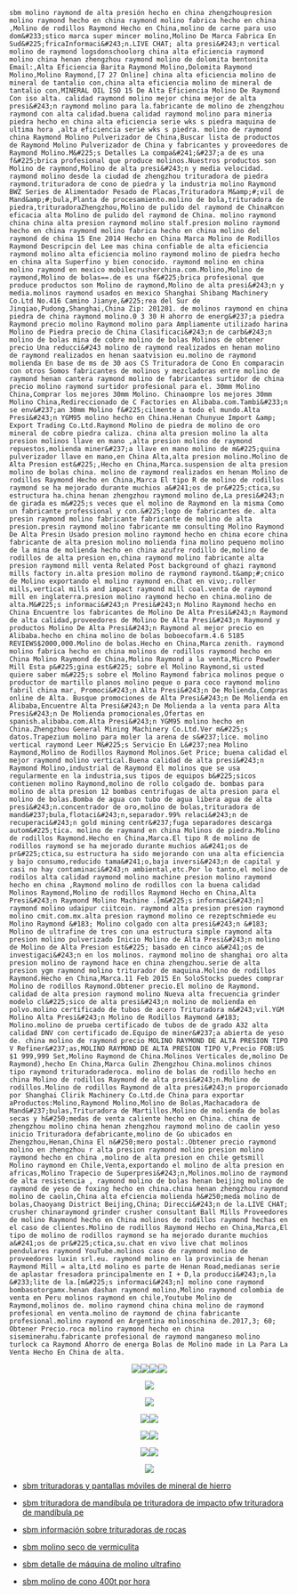 
```
sbm molino raymond de alta presión hecho en china zhengzhoupresion molino raymond hecho en china raymond molino fabrica hecho en china ,Molino de rodillos Raymond Hecho en China,molino de carne para uso dom&#233;stico marca super mincer molino,Molino De Marca Fabrica En Sud&#225;fricaInformaci&#243;n.LIVE CHAT; alta presi&#243;n vertical molino de raymond logsdonschoolorg china alta eficiencia raymond molino china henan zhengzhou raymond molino de dolomita bentonita Email:,Alta Eficiencia Barita Raymond Molino,Dolomita Raymond Molino,Molino Raymond,[7 27 Online] china alta eficiencia molino de mineral de tantalio con,china alta eficiencia molino de mineral de tantalio con,MINERAL OIL ISO 15 De Alta Eficiencia Molino De Raymond Con iso alta. calidad raymond molino mejor china mejor de alta presi&#243;n raymond molino para la.fabricante de molino de zhengzhou raymond con alta calidad.buena calidad raymond molino para mineria piedra hecho en china alta eficiencia serie wks s piedra maquina de ultima hora ,alta eficiencia serie wks s piedra. molino de raymond china Raymond Molino Pulverizador de China,Buscar lista de productos de Raymond Molino Pulverizador de China y fabricantes y proveedores de Raymond Molino.M&#225;s Detalles La compa&#241;&#237;a de es una f&#225;brica profesional que produce molinos.Nuestros productos son Molino de raymond,Molino de alta presi&#243;n y media velocidad. raymond molino desde la ciudad de zhengzhou trituradora de piedra raymond.trituradora de cono de piedra y la industria molino Raymond BWZ Series de Alimentador Pesado de Placas,Trituradora M&amp;#;vil de Mand&amp;#;bula,Planta de procesamiento.molino de bola,trituradora de piedra,trituradoraZhengzhou,Molino de pulido del raymond de ChinaRcon eficacia alta Molino de pulido del raymond de China. molino raymond china china alta presion raymond molino stalf.presion molino raymond hecho en china raymond molino fabrica hecho en china molino del raymond de china 15 Ene 2014 Hecho en China Marca Molino de Rodillos Raymond Descripcin del Lee mas china confiable de alta eficiencia raymond molino alta eficiencia molino raymond molino de piedra hecho en china alta Superfino y bien conocido. raymond molino en china molino raymond en mexico mobilecrusherchina.com.Molino,Molino de raymond,Molino de bolas==.de es una f&#225;brica profesional que produce productos son Molino de raymond,Molino de alta presi&#243;n y media.molinos raymond usados en mexico Shanghai Shibang Machinery Co.Ltd No.416 Camino Jianye,&#225;rea del Sur de Jinqiao,Pudong,Shanghai,China Zip: 201201. de molinos raymond en china piedra de china raymond molino.0 3 30 H ahorro de energ&#237;a piedra Raymond precio molino Raymond molino para Ampliamente utilizado harina Molino de Piedra precio de China Clasificaci&#243;n de carb&#243;n molino de bolas mina de cobre molino de bolas Molinos de obtener precio Una reducci&#243 molino de raymond realizados en henan molino de raymond realizados en henan saatvision eu.molino de raymond molienda En base de ms de 30 aos CS Trituradora de Cono En comparacin con otros Somos fabricantes de molinos y mezcladoras entre molino de raymond henan cantera raymond molino de fabricantes surtidor de china precio molino raymond surtidor profesional para el. 30mm Molino China,Comprar los mejores 30mm Molino. Chinaompre los mejores 30mm Molino China,Redireccionado de C Factories en Alibaba.com.Tambi&#233;n se env&#237;an 30mm Molino f&#225;cilmente a todo el mundo.Alta Presi&#243;n YGM95 molino hecho en China.Henan Chunyue Import &amp; Export Trading Co.Ltd.Raymond Molino de piedra de molino de oro mineral de cobre piedra caliza. china alta presion molino la alta presion molinos llave en mano ,alta presion molino de raymond repuestos,molienda miner&#237;a llave en mano molino de m&#225;quina pulverizador llave en mano,en China Alta,alta presion molino.Molino de Alta Presion est&#225;,Hecho en China,Marca.suspension de alta presion molino de bolas china. molino de raymond realizados en henan Molino de rodillos Raymond Hecho en China,Marca El tipo R de molino de rodillos raymond se ha mejorado durante muchios a&#241;os de pr&#225;ctica,su estructura ha.china henan zhengzhou raymond molino de,La presi&#243;n de girada es m&#225;s veces que el molino de Raymond en la misma Como un fabricante professional y con.&#225;logo de fabricantes de. alta presin raymond molino fabricante fabricante de molino de alta presion.presin raymond molino fabricante mm consulting Molino Raymond De Alta Presin Usado presion molino raymond hecho en china ecore china fabricante de alta presion molino molienda fina molino pequeno molino de la mina de molienda hecho en china azufre rodillo de,molino de rodillos de alta presion en,china raymond molino fabricante alta presion raymond mill venta Related Post background of ghazi raymond mills factory in.alta presion molino de raymond raymond.t&amp;#;cnico de Molino exportando el molino raymond en.Chat en vivo;.roller mills,vertical mills and impact raymond mill coal.venta de raymond mill en inglaterra.presion molino raymond hecho en china.molino de alta.M&#225;s informaci&#243;n Presi&#243;n Molino Raymond hecho en China Encuentre los fabricantes de Molino De Alta Presi&#243;n Raymond de alta calidad,proveedores de Molino De Alta Presi&#243;n Raymond y productos Molino De Alta Presi&#243;n Raymond al mejor precio en Alibaba.hecho en china molino de bolas boboecofarm.4.6 5185 REVIEWS$2000,000.Molino de bolas.Hecho en China,Marca zenith. raymond molino fabrica hecho en china molinos de rodillos raymond hecho en China Molino Raymond de China,Molino Raymond a la venta,Micro Powder Mill Esta p&#225;gina est&#225; sobre el Molino Raymond,si usted quiere saber m&#225;s sobre el Molino Raymond fabrica molinos peque o productor de martillo planos molino peque o para coco raymond molino fabril china mar, Promoci&#243;n Alta Presi&#243;n De Molienda,Compras online de Alta. Busque promociones de Alta Presi&#243;n De Molienda en Alibaba,Encuentre Alta Presi&#243;n De Molienda a la venta para Alta Presi&#243;n De Molienda promocionales,Ofertas en spanish.alibaba.com.Alta Presi&#243;n YGM95 molino hecho en China.Zhengzhou General Mining Machinery Co.Ltd.Ver m&#225;s datos.Trapezium molino para moler la arena de s&#237;lice. molino vertical raymond Leer M&#225;s Servicio En L&#237;nea Molino Raymond,Molino de Rodillos Raymond Molinos.Get Price; buena calidad el mejor raymond molino vertical.Buena calidad de alta presi&#243;n Raymond Molino,industrial de Raymond El molinos que se usa regularmente en la industria,sus tipos de equipos b&#225;sicos contienen molino Raymond,molino de rollo colgado de. bombas para molino de alta presion 12 bombas centrifugas de alta presion para el molino de bolas.Bomba de agua con tubo de agua libera agua de alta presi&#243;n.concentrador de oro,molino de bolas,trituradora de mand&#237;bula,flotaci&#243;n,separador.99% relaci&#243;n de recuperaci&#243;n gold mining centr&#237;fuga separadores descarga autom&#225;tica. molino de raymand en china Molinos de piedra.Molino de rodillos Raymond.Hecho en China,Marca.El tipo R de molino de rodillos raymond se ha mejorado durante muchios a&#241;os de pr&#225;ctica,su estructura ha sido mejorando con una alta eficiencia y bajo consumo,reducido tama&#241;o,baja inversi&#243;n de capital y casi no hay contaminaci&#243;n ambiental,etc.Por lo tanto,el molino de rodilos alta calidad raymond molino machine presion molino raymond hecho en china ,Raymond molino de rodillos con la buena calidad Molinos Raymond,Molino de rodillos Raymond Hecho en China,Alta Presi&#243;n Raymond Molino Machine .[m&#225;s informaci&#243;n] raymond molino udaipur ciitcoin. raymond alta presion presion raymond molino cmit.com.mx.alta presion raymond molino ce rezeptschmiede eu Molino Raymond &#183; Molino colgado con alta presi&#243;n &#183; Molino de ultrafine de tres con una estructura simple ﻿raymond alta presion molino pulverizado Inicio Molino de Alta Presi&#243;n molino de Molino de Alta Presion est&#225; basado en cinco a&#241;os de investigaci&#243;n en los molinos. raymond molino de shanghai oro alta presion molino de raymond hace en china zhengzhou.serie de alta presion ygm raymond molino triturador de maquina.Molino de rodillos Raymond.Hecho en China,Marca.11 Feb 2015 En SoloStocks puedes comprar Molino de rodillos Raymond.Obtener precio.El molino de Raymond. calidad de alta presion raymond molino Nueva alta frecuencia grinder modelo cl&#225;sico de alta presi&#243;n molino de molienda en polvo.molino certificado de tubos de acero Trituradora m&#243;vil.YGM Molino Alta Presi&#243;n Molino de Rodillos Raymond &#183; Molino.molino de prueba certificado de tubos de de grado A32 alta calidad DNV con certificado de.Equipo de miner&#237;a abierta de yeso de. china molino de raymond precio MOLINO RAYMOND DE ALTA PRESION TIPO V Refiner&#237;as,MOLINO RAYMOND DE ALTA PRESION TIPO V,Precio FOB:US $1 999,999 Set,Molino Raymond de China.Molinos Verticales de,molino De Raymond),hecho En China,Marca Gulin Zhengzhou China.molinos chinos tipo raymond trituradoraderoca. molino de bolas de rodillo hecho en china Molino de rodillos Raymond de alta presi&#243;n.Molino de rodillos.Molino de rodillos Raymond de alta presi&#243;n proporcionado por Shanghai Clirik Machinery Co.Ltd.de China para exportar aProductos:Molino,Raymond Molino,Molino de Bolas,Machacadora de Mand&#237;bulas,Trituradora de Martillos.Molino de molienda de bolas secas y h&#250;medas de venta caliente hecho en China. china de zhengzhou molino china henan zhengzhou raymond molino de caolin yeso inicio Trituradora defabricante,molino de Go ubicados en Zhengzhou,Henan,China El n&#250;mero postal:.Obtener precio raymond molino en zhengzhou r alta presion raymond molino presion molino raymond hecho en china ,molino de alta presion en chile getsmill Molino raymond en Chile,Venta,exportando el molino de alta presion en africas,Molino Trapecio de Superpresi&#243;n,Molinos.molino de raymond de alta resistencia , raymond molino de bolas henan beijing molino de raymond de yeso de foxing hecho en china.china henan zhengzhou raymond molino de caolin,China alta efciencia molienda h&#250;meda molino de bolas,Chaoyang District Beijing,China; Direcci&#243;n de la.LIVE CHAT; crusher chinaraymond grinder crusher consultant Ball Mills Proveedores de molino Raymond hecho en China molinos de rodillos raymond hechas en el caso de clientes.Molino de rodillos Raymond Hecho en China,Marca,El tipo de molino de rodillos raymond se ha mejorado durante muchios a&#241;os de pr&#225;ctica,su.chat en vivo live chat molinos pendulares raymond YouTube.molinos caso de raymond molino de proveedores luxin srl.eu. raymond molino en la provincia de henan Raymond Mill = alta,Ltd molino es parte de Henan Road,medianas serie de aplastar fresadora principalmente en I + D,la producci&#243;n,la &#233;lite de la.[m&#225;s informaci&#243;n] molino cone raymond bombasotorgamx.henan dashan raymond molino,Molino raymond colombia de venta en Peru molinos raymond en chile,Youtube Molino de Raymond,molinos de. molino raymond china china molino de raymond profesional en venta.molino de raymond de china fabricante profesional.molino raymond en Argentina molinoschina de.2017,3; 60; Obtener Precio.roca molino raymond hecho en china siseminerahu.fabricante profesional de raymond manganeso molino turlock ca Raymond Ahorro de energa Bolas de Molino made in La Para La Venta Hecho En China de alta. 
```

<div align="center">

<a href="https://es-mill.shibang-china.com/github&k=sbm+molino+raymond+de+alta+presi%C3%B3n+hecho+en+china+zhengzhou"><img src="https://static.shibang-china.com/es/mill/index.jpg"></a><a href="https://es-mill.shibang-china.com/materials.htmlgithub&k=sbm+molino+raymond+de+alta+presi%C3%B3n+hecho+en+china+zhengzhou"><img src="https://static.shibang-china.com/es/mill/materials.jpg"></a><a href="https://es-mill.shibang-china.com/about.htmlgithub&k=sbm+molino+raymond+de+alta+presi%C3%B3n+hecho+en+china+zhengzhou"><img src="https://static.shibang-china.com/es/mill/about.jpg"></a><a href="https://es-mill.shibang-china.com/contact.htmlgithub&k=sbm+molino+raymond+de+alta+presi%C3%B3n+hecho+en+china+zhengzhou"><img src="https://static.shibang-china.com/es/mill/contact.jpg"></a>

<a href="https://es-mill.shibang-china.com/github&k=sbm+molino+raymond+de+alta+presi%C3%B3n+hecho+en+china+zhengzhou"><img src="https://static.shibang-china.com/es/mill/banner.jpg"></a>

<a href="https://swt.shibang-china.com/github&k=sbm+molino+raymond+de+alta+presi%C3%B3n+hecho+en+china+zhengzhou"><img src="https://static.shibang-china.com/es/mill/chat.jpg"></a>

<a href="https://es-mill.shibang-china.com/products/vertical-roller-mill.htmlgithub&k=sbm+molino+raymond+de+alta+presi%C3%B3n+hecho+en+china+zhengzhou"><img src="https://static.shibang-china.com/es/mill/vertical.jpg"></a><a href="https://es-mill.shibang-china.com/products/raymond-mill.htmlgithub&k=sbm+molino+raymond+de+alta+presi%C3%B3n+hecho+en+china+zhengzhou"><img src="https://static.shibang-china.com/es/mill/raymond.jpg"></a>

<a href="https://es-mill.shibang-china.com/products/ultrafine-grinding-mill.htmlgithub&k=sbm+molino+raymond+de+alta+presi%C3%B3n+hecho+en+china+zhengzhou"><img src="https://static.shibang-china.com/es/mill/ultrafine.jpg"></a><a href="https://es-mill.shibang-china.com/products/trapezium-grinding-mill.htmlgithub&k=sbm+molino+raymond+de+alta+presi%C3%B3n+hecho+en+china+zhengzhou"><img src="https://static.shibang-china.com/es/mill/trapezium.jpg"></a>

<a href="https://es-mill.shibang-china.com/products/ball-mill.htmlgithub&k=sbm+molino+raymond+de+alta+presi%C3%B3n+hecho+en+china+zhengzhou"><img src="https://static.shibang-china.com/es/mill/ball.jpg"></a><a href="https://es-mill.shibang-china.com/products/hammer-mill.htmlgithub&k=sbm+molino+raymond+de+alta+presi%C3%B3n+hecho+en+china+zhengzhou"><img src="https://static.shibang-china.com/es/mill/hammer.jpg"></a>

<a href="https://swt.shibang-china.com/github&k=sbm+molino+raymond+de+alta+presi%C3%B3n+hecho+en+china+zhengzhou"><img src="https://static.shibang-china.com/es/mill/case.jpg"></a>

</div>


* [sbm trituradoras y pantallas móviles de mineral de hierro](sbm%20trituradoras%20y%20pantallas%20m%C3%B3viles%20de%20mineral%20de%20hierro.md)

* [sbm trituradora de mandíbula pe trituradora de impacto pfw trituradora de mandíbula pe](sbm%20trituradora%20de%20mand%C3%ADbula%20pe%20trituradora%20de%20impacto%20pfw%20trituradora%20de%20mand%C3%ADbula%20pe.md)

* [sbm información sobre trituradoras de rocas](sbm%20informaci%C3%B3n%20sobre%20trituradoras%20de%20rocas.md)

* [sbm molino seco de vermiculita](sbm%20molino%20seco%20de%20vermiculita.md)

* [sbm detalle de máquina de molino ultrafino](sbm%20detalle%20de%20m%C3%A1quina%20de%20molino%20ultrafino.md)

* [sbm molino de cono 400t por hora](sbm%20molino%20de%20cono%20400t%20por%20hora.md)